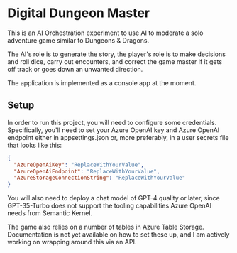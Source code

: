 # Digital Dungeon Master

This is an AI Orchestration experiment to use AI to moderate a solo adventure game similar to Dungeons & Dragons.

The AI's role is to generate the story, the player's role is to make decisions and roll dice, carry out encounters, and correct the game master if it gets off track or goes down an unwanted direction.

The application is implemented as a console app at the moment.

## Setup

In order to run this project, you will need to configure some credentials. Specifically, you'll need to set your Azure OpenAI key and Azure OpenAI endpoint either in appsettings.json or, more preferably, in a user secrets file that looks like this:

```json
{
  "AzureOpenAiKey": "ReplaceWithYourValue",
  "AzureOpenAiEndpoint": "ReplaceWithYourValue",
  "AzureStorageConnectionString": "ReplaceWithYourValue"
}
```

You will also need to deploy a chat model of GPT-4 quality or later, since GPT-35-Turbo does not support the tooling capabilities Azure OpenAI needs from Semantic Kernel.

The game also relies on a number of tables in Azure Table Storage. Documentation is not yet available on how to set these up, and I am actively working on wrapping around this via an API.
